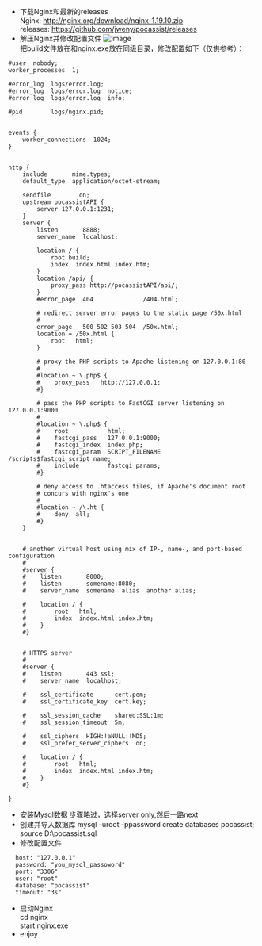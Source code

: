 + 下载Nginx和最新的releases  
Nginx: http://nginx.org/download/nginx-1.19.10.zip  
releases: https://github.com/jweny/pocassist/releases
+ 解压Nginx并修改配置文件
![image](https://user-images.githubusercontent.com/59276674/118127693-9bc6f480-b42c-11eb-96e1-0ba29ecd6465.png)  
把bulid文件放在和nginx.exe放在同级目录，修改配置如下（仅供参考）：  
```
#user  nobody;
worker_processes  1;

#error_log  logs/error.log;
#error_log  logs/error.log  notice;
#error_log  logs/error.log  info;

#pid        logs/nginx.pid;


events {
    worker_connections  1024;
}


http {
    include       mime.types;
    default_type  application/octet-stream;

    sendfile        on;
	upstream pocassistAPI {
        server 127.0.0.1:1231;
    }
    server {
        listen       8888;
        server_name  localhost;

        location / {
            root build;
            index  index.html index.htm;
        }
		location /api/ {
            proxy_pass http://pocassistAPI/api/;
        }
        #error_page  404              /404.html;

        # redirect server error pages to the static page /50x.html
        #
        error_page   500 502 503 504  /50x.html;
        location = /50x.html {
            root   html;
        }

        # proxy the PHP scripts to Apache listening on 127.0.0.1:80
        #
        #location ~ \.php$ {
        #    proxy_pass   http://127.0.0.1;
        #}

        # pass the PHP scripts to FastCGI server listening on 127.0.0.1:9000
        #
        #location ~ \.php$ {
        #    root           html;
        #    fastcgi_pass   127.0.0.1:9000;
        #    fastcgi_index  index.php;
        #    fastcgi_param  SCRIPT_FILENAME  /scripts$fastcgi_script_name;
        #    include        fastcgi_params;
        #}

        # deny access to .htaccess files, if Apache's document root
        # concurs with nginx's one
        #
        #location ~ /\.ht {
        #    deny  all;
        #}
    }


    # another virtual host using mix of IP-, name-, and port-based configuration
    #
    #server {
    #    listen       8000;
    #    listen       somename:8080;
    #    server_name  somename  alias  another.alias;

    #    location / {
    #        root   html;
    #        index  index.html index.htm;
    #    }
    #}


    # HTTPS server
    #
    #server {
    #    listen       443 ssl;
    #    server_name  localhost;

    #    ssl_certificate      cert.pem;
    #    ssl_certificate_key  cert.key;

    #    ssl_session_cache    shared:SSL:1m;
    #    ssl_session_timeout  5m;

    #    ssl_ciphers  HIGH:!aNULL:!MD5;
    #    ssl_prefer_server_ciphers  on;

    #    location / {
    #        root   html;
    #        index  index.html index.htm;
    #    }
    #}

}

```
+ 安装Mysql数据
步骤略过，选择server only,然后一路next
+ 创建并导入数据库
mysql -uroot -ppassword
create databases pocassist;
source D:\pocassist.sql
+ 修改配置文件
```dbConfig:
  host: "127.0.0.1"
  password: "you_mysql_passoword"
  port: "3306"
  user: "root"
  database: "pocassist"
  timeout: "3s"
  ```
  + 启动Nginx  
  cd nginx  
  start nginx.exe  
+ enjoy
